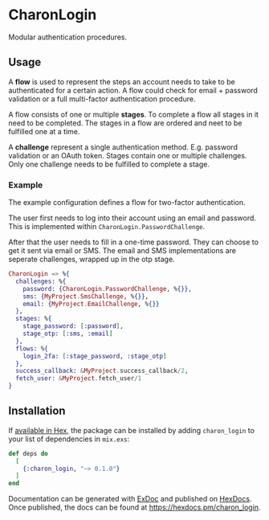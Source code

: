 # CharonLogin

Modular authentication procedures.

## Usage

A **flow** is used to represent the steps an account needs to take to be authenticated for a certain
action. A flow could check for email + password validation or a full multi-factor authentication
procedure.

A flow consists of one or multiple **stages**. To complete a flow all stages in it need to be
completed. The stages in a flow are ordered and neet to be fulfilled one at a time.

A **challenge** represent a single authentication method. E.g. password validation or an OAuth
token. Stages contain one or multiple challenges. Only one challenge needs to be fulfilled to
complete a stage.

### Example

The example configuration defines a flow for two-factor authentication.

The user first needs to log into their account using an email and password. This is implemented
within `CharonLogin.PasswordChallenge`.

After that the user needs to fill in a one-time password. They can choose to get it sent via
email or SMS. The email and SMS implementations are seperate challenges, wrapped up in the
otp stage.

```elixir
CharonLogin => %{
  challenges: %{
    password: {CharonLogin.PasswordChallenge, %{}},
    sms: {MyProject.SmsChallenge, %{}},
    email: {MyProject.EmailChallenge, %{}}
  },
  stages: %{
    stage_password: [:password],
    stage_otp: [:sms, :email]
  },
  flows: %{
    login_2fa: [:stage_password, :stage_otp]
  },
  success_callback: &MyProject.success_callback/2,
  fetch_user: &MyProject.fetch_user/1
}
```

## Installation

If [available in Hex](https://hex.pm/docs/publish), the package can be installed
by adding `charon_login` to your list of dependencies in `mix.exs`:

```elixir
def deps do
  [
    {:charon_login, "~> 0.1.0"}
  ]
end
```

Documentation can be generated with [ExDoc](https://github.com/elixir-lang/ex_doc)
and published on [HexDocs](https://hexdocs.pm). Once published, the docs can
be found at <https://hexdocs.pm/charon_login>.

